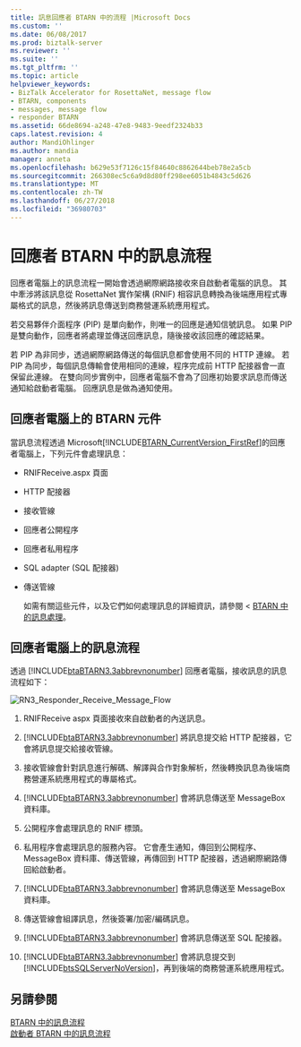 ```yaml
---
title: 訊息回應者 BTARN 中的流程 |Microsoft Docs
ms.custom: ''
ms.date: 06/08/2017
ms.prod: biztalk-server
ms.reviewer: ''
ms.suite: ''
ms.tgt_pltfrm: ''
ms.topic: article
helpviewer_keywords:
- BizTalk Accelerator for RosettaNet, message flow
- BTARN, components
- messages, message flow
- responder BTARN
ms.assetid: 66de8694-a248-47e8-9483-9eedf2324b33
caps.latest.revision: 4
author: MandiOhlinger
ms.author: mandia
manager: anneta
ms.openlocfilehash: b629e53f7126c15f84640c8862644beb78e2a5cb
ms.sourcegitcommit: 266308ec5c6a9d8d80ff298ee6051b4843c5d626
ms.translationtype: MT
ms.contentlocale: zh-TW
ms.lasthandoff: 06/27/2018
ms.locfileid: "36980703"
---
```

# <a name="message-flow-in-the-responder-btarn"></a>回應者 BTARN 中的訊息流程
回應者電腦上的訊息流程一開始會透過網際網路接收來自啟動者電腦的訊息。 其中牽涉將該訊息從 RosettaNet 實作架構 (RNIF) 相容訊息轉換為後端應用程式專屬格式的訊息，然後將訊息傳送到商務營運系統應用程式。  
  
 若交易夥伴介面程序 (PIP) 是單向動作，則唯一的回應是通知信號訊息。 如果 PIP 是雙向動作，回應者將處理並傳送回應訊息，隨後接收該回應的確認結果。  
  
 若 PIP 為非同步，透過網際網路傳送的每個訊息都會使用不同的 HTTP 連線。 若 PIP 為同步，每個訊息傳輸會使用相同的連線，程序完成前 HTTP 配接器會一直保留此連線。 在雙向同步實例中，回應者電腦不會為了回應初始要求訊息而傳送通知給啟動者電腦。 回應訊息是做為通知使用。  
  
## <a name="btarn-components-on-the-responder-computer"></a>回應者電腦上的 BTARN 元件  
 當訊息流程透過 Microsoft[!INCLUDE[BTARN_CurrentVersion_FirstRef](../../includes/btarn-currentversion-firstref-md.md)]的回應者電腦上，下列元件會處理訊息：  
  
- RNIFReceive.aspx 頁面  
  
- HTTP 配接器  
  
- 接收管線  
  
- 回應者公開程序  
  
- 回應者私用程序  
  
- SQL adapter (SQL 配接器)  
  
- 傳送管線  
  
  如需有關這些元件，以及它們如何處理訊息的詳細資訊，請參閱 < [BTARN 中的訊息處理](../../adapters-and-accelerators/accelerator-rosettanet/message-processing-in-btarn.md)。  
  
## <a name="message-flow-on-the-responder-computer"></a>回應者電腦上的訊息流程  
 透過 [!INCLUDE[btaBTARN3.3abbrevnonumber](../../includes/btabtarn3-3abbrevnonumber-md.md)] 回應者電腦，接收訊息的訊息流程如下：  
  
 ![](../../adapters-and-accelerators/accelerator-rosettanet/media/rn3-responder-receive-message-flow.gif "RN3_Responder_Receive_Message_Flow")  
  
1. RNIFReceive aspx 頁面接收來自啟動者的內送訊息。  
  
2. [!INCLUDE[btaBTARN3.3abbrevnonumber](../../includes/btabtarn3-3abbrevnonumber-md.md)] 將訊息提交給 HTTP 配接器，它會將訊息提交給接收管線。  
  
3. 接收管線會針對訊息進行解碼、解譯與合作對象解析，然後轉換訊息為後端商務營運系統應用程式的專屬格式。  
  
4. [!INCLUDE[btaBTARN3.3abbrevnonumber](../../includes/btabtarn3-3abbrevnonumber-md.md)] 會將訊息傳送至 MessageBox 資料庫。  
  
5. 公開程序會處理訊息的 RNIF 標頭。  
  
6. 私用程序會處理訊息的服務內容。 它會產生通知，傳回到公開程序、MessageBox 資料庫、傳送管線，再傳回到 HTTP 配接器，透過網際網路傳回給啟動者。  
  
7. [!INCLUDE[btaBTARN3.3abbrevnonumber](../../includes/btabtarn3-3abbrevnonumber-md.md)] 會將訊息傳送至 MessageBox 資料庫。  
  
8. 傳送管線會組譯訊息，然後簽署/加密/編碼訊息。  
  
9. [!INCLUDE[btaBTARN3.3abbrevnonumber](../../includes/btabtarn3-3abbrevnonumber-md.md)] 會將訊息傳送至 SQL 配接器。  
  
10. [!INCLUDE[btaBTARN3.3abbrevnonumber](../../includes/btabtarn3-3abbrevnonumber-md.md)] 會將訊息提交到 [!INCLUDE[btsSQLServerNoVersion](../../includes/btssqlservernoversion-md.md)]，再到後端的商務營運系統應用程式。  
  
## <a name="see-also"></a>另請參閱  
 [BTARN 中的訊息流程](../../adapters-and-accelerators/accelerator-rosettanet/message-flow-in-btarn.md)   
 [啟動者 BTARN 中的訊息流程](../../adapters-and-accelerators/accelerator-rosettanet/message-flow-in-the-initiator-btarn.md)